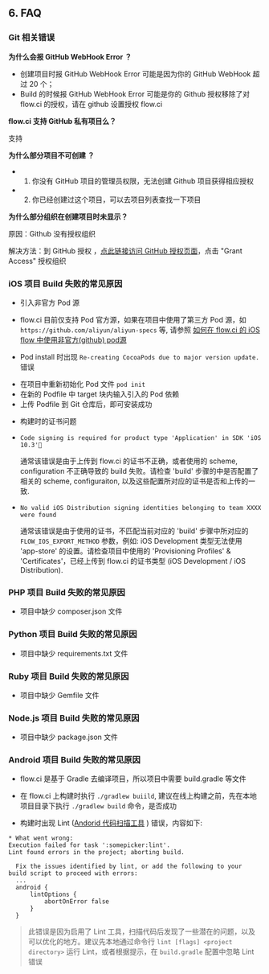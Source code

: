 ## 6. FAQ

### Git 相关错误

**为什么会报 GitHub WebHook Error ？**

- 创建项目时报 GitHub WebHook Error 可能是因为你的 GitHub WebHook 超过 20 个；
- Build 的时候报 GitHub WebHook Error 可能是你的 Github 授权移除了对 flow.ci 的授权，请在 github 设置授权 flow.ci 

**flow.ci 支持 GitHub 私有项目么？**

支持

**为什么部分项目不可创建 ？**

- 1. 你没有 GitHub 项目的管理员权限，无法创建 Github 项目获得相应授权
- 2. 你已经创建过这个项目，可以去项目列表查找一下项目 


**为什么部分组织在创建项目时未显示？**

原因：Github 没有授权组织

解决方法：到 GitHub 授权 ，[点此链接访问 GitHub 授权页面](https://github.com/settings/connections/applications/afcc2596ead856d71b16)，点击 "Grant Access" 授权组织


### iOS 项目 Build 失败的常见原因

- 引入非官方 Pod 源
 * flow.ci 目前仅支持 Pod 官方源，如果在项目中使用了第三方 Pod 源，如 `https://github.com/aliyun/aliyun-specs` 等, 请参照 [如何在 flow.ci 的 iOS flow 中使用非官方(github) pod源 ](http://blog.flow.ci/use-third-party-pod-source/)

- Pod install 时出现 `Re-creating CocoaPods due to major version update.` 错误
 * 在项目中重新初始化 Pod 文件 `pod init` 
 * 在新的 Podfile 中 target 块内输入引入的 Pod 依赖
 * 上传 Podfile 到 Git 仓库后，即可安装成功

- 构建时的证书问题
 * `Code signing is required for product type 'Application' in SDK 'iOS 10.3'`
 
      通常该错误是由于上传到 flow.ci 的证书不正确，或者使用的 scheme, configuration 不正确导致的 build 失败。请检查 'build' 步骤的中是否配置了相关的 scheme, configuraiton, 以及这些配置所对应的证书是否和上传的一致.
 
 * `No valid iOS Distribution signing identities belonging to team XXXX were found`

     通常该错误是由于使用的证书，不匹配当前对应的 'build' 步骤中所对应的 `FLOW_IOS_EXPORT_METHOD` 参数，例如: iOS Development 类型无法使用 'app-store' 的设置。请检查项目中使用的 'Provisioning Profiles' & 'Certificates'，已经上传到 flow.ci 的证书类型 (iOS Development / iOS Distribution). 



### PHP 项目 Build 失败的常见原因

- 项目中缺少 composer.json 文件



### Python 项目 Build 失败的常见原因

- 项目中缺少 requirements.txt 文件


### Ruby 项目 Build 失败的常见原因

- 项目中缺少 Gemfile 文件


### Node.js 项目 Build 失败的常见原因

- 项目中缺少 package.json 文件


### Android 项目 Build 失败的常见原因

- flow.ci 是基于 Gradle 去编译项目，所以项目中需要 build.gradle 等文件

- 在 flow.ci 上构建时执行 `./gradlew buiild`, 建议在线上构建之前，先在本地项目目录下执行 `./gradlew build` 命令，是否成功

- 构建时出现 Lint ([Andorid 代码扫描工具](https://developer.android.com/studio/write/lint.html) ) 错误，内容如下:

```
* What went wrong:
Execution failed for task ':somepicker:lint'.
Lint found errors in the project; aborting build.

  Fix the issues identified by lint, or add the following to your build script to proceed with errors:
  ...
  android {
      lintOptions {
          abortOnError false
      }
  }
```

   > 此错误是因为启用了 Lint 工具，扫描代码后发现了一些潜在的问题，以及可以优化的地方。建议先本地通过命令行 `lint [flags] <project directory>` 运行 Lint，或者根据提示，在 `build.gradle` 配置中忽略 Lint 错误

